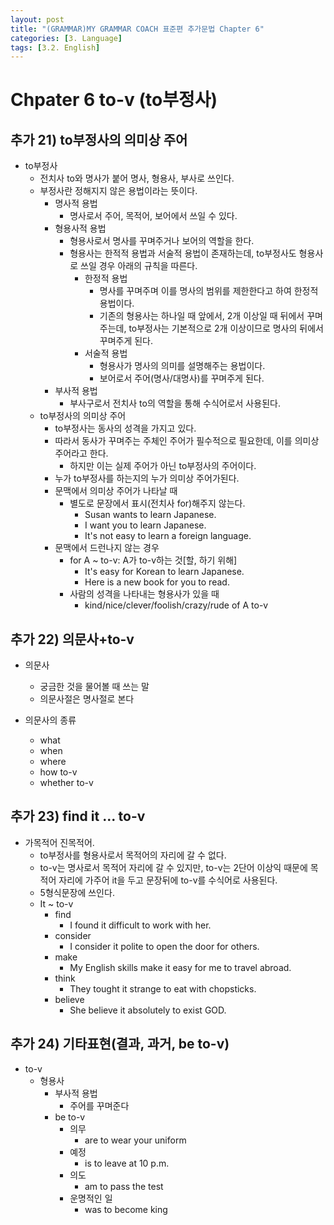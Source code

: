 ```yaml
---
layout: post
title: "(GRAMMAR)MY GRAMMAR COACH 표준편 추가문법 Chapter 6"
categories: [3. Language]
tags: [3.2. English]
---
```


# Chpater 6 to-v (to부정사)

## 추가 21) to부정사의 의미상 주어

* to부정사
    * 전치사 to와 명사가 붙어 명사, 형용사, 부사로 쓰인다.
    * 부정사란 정해지지 않은 용법이라는 뜻이다.
        * 명사적 용법
            * 명사로서 주어, 목적어, 보어에서 쓰일 수 있다.
        * 형용사적 용법
            * 형용사로서 명사를 꾸며주거나 보어의 역할을 한다.
            * 형용사는 한적적 용법과 서술적 용법이 존재하는데, to부정사도 형용사로 쓰일 경우 아래의 규칙을 따른다.
                * 한정적 용법
                    * 명사를 꾸며주며 이를 명사의 범위를 제한한다고 하여 한정적 용법이다.
                    * 기존의 형용사는 하나일 때 앞에서, 2개 이상일 때 뒤에서 꾸며주는데, to부정사는 기본적으로 2개 이상이므로 명사의 뒤에서 꾸며주게 된다.
                * 서술적 용법
                    * 형용사가 명사의 의미를 설명해주는 용법이다.
                    * 보어로서 주어(명사/대명사)를 꾸며주게 된다.           
        * 부사적 용법
            * 부사구로서 전치사 to의 역할을 통해 수식어로서 사용된다.
    * to부정사의 의미상 주어
        * to부정사는 동사의 성격을 가지고 있다.
        * 따라서 동사가 꾸며주는 주체인 주어가 필수적으로 필요한데, 이를 의미상 주어라고 한다.
            * 하지만 이는 실제 주어가 아닌 to부정사의 주어이다.
        * 누가 to부정사를 하는지의 누가 의미상 주어가된다.
        * 문맥에서 의미상 주어가 나타날 때
            * 별도로 문장에서 표시(전치사 for)해주지 않는다.
                * Susan wants to learn Japanese.
                * I want you to learn Japanese.
                * It's not easy to learn a foreign language.
        * 문맥에서 드런나지 않는 경우
            * for A ~ to-v: A가 to-v하는 것[할, 하기 위해]
                * It's easy for Korean to learn Japanese.
                * Here is a new book for you to read.
            * 사람의 성격을 나타내는 형용사가 있을 때
                * kind/nice/clever/foolish/crazy/rude of A to-v

## 추가 22) 의문사+to-v

* 의문사
    * 궁금한 것을 물어볼 때 쓰는 말
    * 의문사절은 명사절로 본다

* 의문사의 종류
    * what
    * when
    * where
    * how to-v
    * whether to-v

## 추가 23) find it ... to-v

* 가목적어 진목적어.
    * to부정사를 형용사로서 목적어의 자리에 갈 수 없다.
    * to-v는 명사로서 목적어 자리에 갈 수 있지만, to-v는 2단어 이상익 때문에 목적어 자리에 가주어 it을 두고 문장뒤에 to-v를 수식어로 사용된다.
    * 5형식문장에 쓰인다.
    * It ~ to-v
        * find
            * I found it difficult to work with her.
        * consider
            * I consider it polite to open the door for others.
        * make
            * My English skills make it easy for me to travel abroad.
        * think
            * They tought it strange to eat with chopsticks.
        * believe
            * She believe it absolutely to exist GOD.
            

## 추가 24) 기타표현(결과, 과거, be to-v)

* to-v
    * 형용사
        * 부사적 용법
            * 주어를 꾸며준다
        * be to-v
            * 의무
                * are to wear your uniform
            * 예정
                * is to leave at 10 p.m.
            * 의도
                * am to pass the test
            * 운명적인 일
                * was to become king